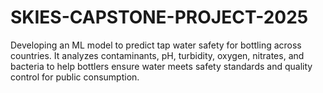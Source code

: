 # SKIES-CAPSTONE-PROJECT-2025
Developing an ML model to predict tap water safety for bottling across countries. It analyzes contaminants, pH, turbidity, oxygen, nitrates, and bacteria to help bottlers ensure water meets safety standards and quality control for public consumption.
